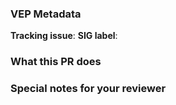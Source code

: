 ### VEP Metadata

**Tracking issue**: <!-- For example, https://github.com/kubevirt/enhancements/pull/2 -->
**SIG label**: <!-- For example, /sig $SIG -->

### What this PR does
<!-- Please summarize the VEP update here -->

### Special notes for your reviewer
